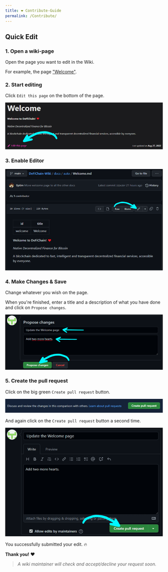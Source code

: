 ```yaml
---
title: ❤ Contribute-Guide
permalink: /Contribute/
---
```


## Quick Edit

### 1. Open a wiki-page
Open the page you want to edit in the Wiki.

For example, the page ["Welcome"](./Welcome.md).

### 2. Start editing
Click `Edit this page` on the bottom of the page.

![](./../media/contribute_EN_edit-this-page.png)


### 3. Enable Editor
![](./../media/contribute_EN_enable-editor.png)

### 4. Make Changes & Save
Change whatever you wish on the page.

When you're finished, enter a title and a description of what you have done and click on `Propose changes`.

![](./../media/contribute_EN_propose.png)

### 5. Create the pull request
Click on the big green `Create pull request` button.

![](./../media/contribute_EN_pull-request.png)

And again click on the `Create pull request` button a second time.

![](./../media/contribute_EN_pull-request-2.png)

You successfully submitted your edit. 🔥

**Thank you!** ❤

> *A wiki maintainer will check and accept/decline your request soon.*
